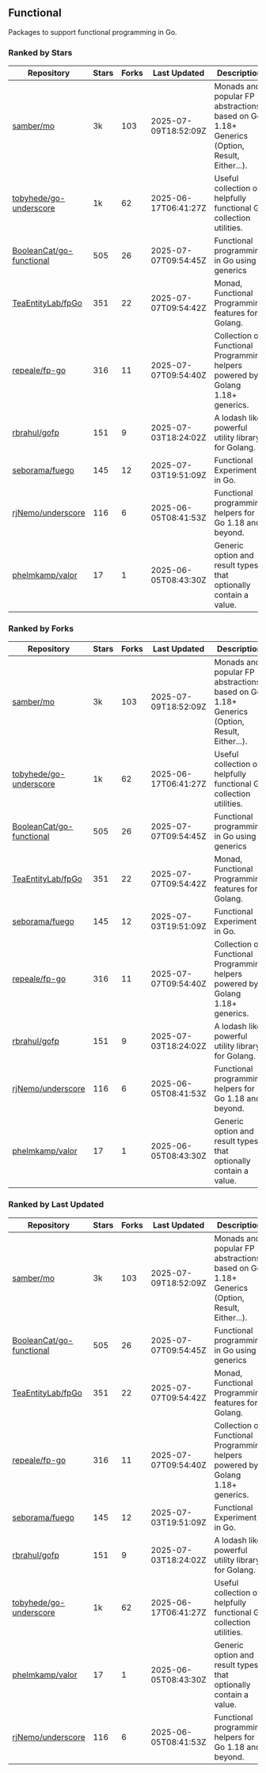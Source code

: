 ## Functional

Packages to support functional programming in Go.

### Ranked by Stars

| Repository | Stars | Forks | Last Updated | Description | 
|------------|-------|-------|--------------|-------------|
| [samber/mo](https://github.com/samber/mo) | 3k | 103 | 2025-07-09T18:52:09Z |  Monads and popular FP abstractions, based on Go 1.18+ Generics (Option, Result, Either...). |
| [tobyhede/go-underscore](https://github.com/tobyhede/go-underscore) | 1k | 62 | 2025-06-17T06:41:27Z |  Useful collection of helpfully functional Go collection utilities. |
| [BooleanCat/go-functional](https://github.com/BooleanCat/go-functional) | 505 | 26 | 2025-07-07T09:54:45Z |  Functional programming in Go using generics |
| [TeaEntityLab/fpGo](https://github.com/TeaEntityLab/fpGo) | 351 | 22 | 2025-07-07T09:54:42Z |  Monad, Functional Programming features for Golang. |
| [repeale/fp-go](https://github.com/repeale/fp-go) | 316 | 11 | 2025-07-07T09:54:40Z |  Collection of Functional Programming helpers powered by Golang 1.18+ generics. |
| [rbrahul/gofp](https://github.com/rbrahul/gofp) | 151 | 9 | 2025-07-03T18:24:02Z |  A lodash like powerful utility library for Golang. |
| [seborama/fuego](https://github.com/seborama/fuego) | 145 | 12 | 2025-07-03T19:51:09Z |  Functional Experiment in Go. |
| [rjNemo/underscore](https://github.com/rjNemo/underscore) | 116 | 6 | 2025-06-05T08:41:53Z |  Functional programming helpers for Go 1.18 and beyond. |
| [phelmkamp/valor](https://github.com/phelmkamp/valor) | 17 | 1 | 2025-06-05T08:43:30Z |  Generic option and result types that optionally contain a value. |

### Ranked by Forks

| Repository | Stars | Forks | Last Updated | Description | 
|------------|-------|-------|--------------|-------------|
| [samber/mo](https://github.com/samber/mo) | 3k | 103 | 2025-07-09T18:52:09Z |  Monads and popular FP abstractions, based on Go 1.18+ Generics (Option, Result, Either...). |
| [tobyhede/go-underscore](https://github.com/tobyhede/go-underscore) | 1k | 62 | 2025-06-17T06:41:27Z |  Useful collection of helpfully functional Go collection utilities. |
| [BooleanCat/go-functional](https://github.com/BooleanCat/go-functional) | 505 | 26 | 2025-07-07T09:54:45Z |  Functional programming in Go using generics |
| [TeaEntityLab/fpGo](https://github.com/TeaEntityLab/fpGo) | 351 | 22 | 2025-07-07T09:54:42Z |  Monad, Functional Programming features for Golang. |
| [seborama/fuego](https://github.com/seborama/fuego) | 145 | 12 | 2025-07-03T19:51:09Z |  Functional Experiment in Go. |
| [repeale/fp-go](https://github.com/repeale/fp-go) | 316 | 11 | 2025-07-07T09:54:40Z |  Collection of Functional Programming helpers powered by Golang 1.18+ generics. |
| [rbrahul/gofp](https://github.com/rbrahul/gofp) | 151 | 9 | 2025-07-03T18:24:02Z |  A lodash like powerful utility library for Golang. |
| [rjNemo/underscore](https://github.com/rjNemo/underscore) | 116 | 6 | 2025-06-05T08:41:53Z |  Functional programming helpers for Go 1.18 and beyond. |
| [phelmkamp/valor](https://github.com/phelmkamp/valor) | 17 | 1 | 2025-06-05T08:43:30Z |  Generic option and result types that optionally contain a value. |

### Ranked by Last Updated

| Repository | Stars | Forks | Last Updated | Description | 
|------------|-------|-------|--------------|-------------|
| [samber/mo](https://github.com/samber/mo) | 3k | 103 | 2025-07-09T18:52:09Z |  Monads and popular FP abstractions, based on Go 1.18+ Generics (Option, Result, Either...). |
| [BooleanCat/go-functional](https://github.com/BooleanCat/go-functional) | 505 | 26 | 2025-07-07T09:54:45Z |  Functional programming in Go using generics |
| [TeaEntityLab/fpGo](https://github.com/TeaEntityLab/fpGo) | 351 | 22 | 2025-07-07T09:54:42Z |  Monad, Functional Programming features for Golang. |
| [repeale/fp-go](https://github.com/repeale/fp-go) | 316 | 11 | 2025-07-07T09:54:40Z |  Collection of Functional Programming helpers powered by Golang 1.18+ generics. |
| [seborama/fuego](https://github.com/seborama/fuego) | 145 | 12 | 2025-07-03T19:51:09Z |  Functional Experiment in Go. |
| [rbrahul/gofp](https://github.com/rbrahul/gofp) | 151 | 9 | 2025-07-03T18:24:02Z |  A lodash like powerful utility library for Golang. |
| [tobyhede/go-underscore](https://github.com/tobyhede/go-underscore) | 1k | 62 | 2025-06-17T06:41:27Z |  Useful collection of helpfully functional Go collection utilities. |
| [phelmkamp/valor](https://github.com/phelmkamp/valor) | 17 | 1 | 2025-06-05T08:43:30Z |  Generic option and result types that optionally contain a value. |
| [rjNemo/underscore](https://github.com/rjNemo/underscore) | 116 | 6 | 2025-06-05T08:41:53Z |  Functional programming helpers for Go 1.18 and beyond. |

